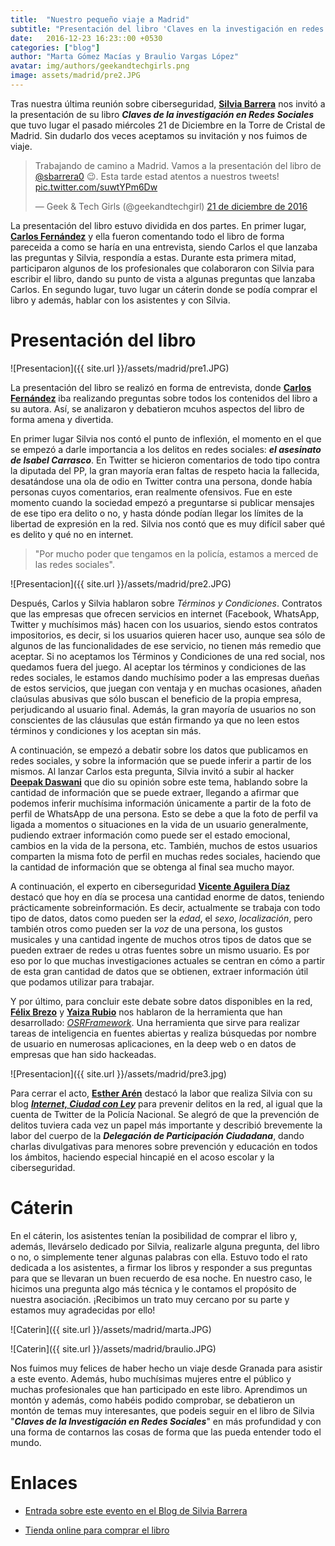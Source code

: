 ```yaml
---
title:  "Nuestro pequeño viaje a Madrid"
subtitle: "Presentación del libro 'Claves en la investigación en redes sociales'"
date:   2016-12-23 16:23::00 +0530
categories: ["blog"]
author: "Marta Gómez Macías y Braulio Vargas López"
avatar: img/authors/geekandtechgirls.png
image: assets/madrid/pre2.JPG
---
```


Tras nuestra última reunión sobre ciberseguridad, [__Silvia Barrera__](https://twitter.com/sbarrera0) nos invitó a la presentación de su libro ___Claves de la investigación en Redes Sociales___ que tuvo lugar el pasado miércoles 21 de Diciembre en la Torre de Cristal de Madrid. Sin dudarlo dos veces aceptamos su invitación y nos fuimos de viaje.

<blockquote class="twitter-tweet" data-lang="es"><p lang="es" dir="ltr">Trabajando de camino a Madrid. Vamos a la presentación del libro de <a href="https://twitter.com/sbarrera0">@sbarrera0</a> 😉. Esta tarde estad atentos a nuestros tweets! <a href="https://t.co/suwtYPm6Dw">pic.twitter.com/suwtYPm6Dw</a></p>&mdash; Geek &amp; Tech Girls (@geekandtechgirl) <a href="https://twitter.com/geekandtechgirl/status/811505676849729536">21 de diciembre de 2016</a></blockquote>
<script async src="//platform.twitter.com/widgets.js" charset="utf-8"></script>

La presentación del libro estuvo dividida en dos partes. En primer lugar, [__Carlos Fernández__](https://twitter.com/carfergue) y ella fueron comentando todo el libro de forma pareceida a como se haría en una entrevista, siendo Carlos el que lanzaba las preguntas y Silvia, respondía a estas. Durante esta primera mitad, participaron algunos de los profesionales que colaboraron con Silvia para escribir el libro, dando su punto de vista a algunas preguntas que lanzaba Carlos. En segundo lugar, tuvo lugar un cáterin donde se podía comprar el libro y además, hablar con los asistentes y con Silvia.

# Presentación del libro

![Presentacion]({{ site.url }}/assets/madrid/pre1.JPG)

La presentación del libro se realizó en forma de entrevista, donde [__Carlos Fernández__](https://twitter.com/carfergue) iba realizando preguntas sobre todos los contenidos del libro a su autora. Así, se analizaron y debatieron mcuhos aspectos del libro de forma amena y divertida. 

En primer lugar Silvia nos contó el punto de inflexión, el momento en el que se empezó a darle importancia a los delitos en redes sociales: ***el asesinato de Isabel Carrasco***. En Twitter se hicieron comentarios de todo tipo contra la diputada del PP, la gran mayoría eran faltas de respeto hacia la fallecida, desatándose una ola de odio en Twitter contra una persona, donde había personas cuyos comentarios, eran realmente ofensivos. Fue en este momento cuando la sociedad empezó a preguntarse si publicar mensajes de ese tipo era delito o no, y hasta dónde podían llegar los límites de la libertad de expresión en la red. Silvia nos contó que es muy difícil saber qué es delito y qué no en internet.

> "Por mucho poder que tengamos en la policía, estamos a merced de las redes sociales".

![Presentacion]({{ site.url }}/assets/madrid/pre2.JPG)

Después, Carlos y Silvia hablaron sobre _Términos y Condiciones_. Contratos que las empresas que ofrecen servicios en internet (Facebook, WhatsApp, Twitter y muchísimos más) hacen con los usuarios, siendo estos contratos impositorios, es decir, si los usuarios quieren hacer uso, aunque sea sólo de algunos de las funcionalidades de ese servicio, no tienen más remedio que aceptar. Si no aceptamos los Términos y Condiciones de una red social, nos quedamos fuera del juego. Al aceptar los términos y condiciones de las redes sociales, le estamos dando muchísimo poder a las empresas dueñas de estos servicios, que juegan con ventaja y en muchas ocasiones, añaden claúsulas abusivas que sólo buscan el beneficio de la propia empresa, perjudicando al usuario final. Además, la gran mayoría de usuarios no son conscientes de las cláusulas que están firmando ya que no leen estos términos y condiciones y los aceptan sin más.

A continuación, se empezó a debatir sobre los datos que publicamos en redes sociales, y sobre la información que se puede inferir a partir de los mismos. Al lanzar Carlos esta pregunta, Silvia invitó a subir al hacker [__Deepak Daswani__](https://twitter.com/dipudaswani) que dio su opinión sobre este tema, hablando sobre la cantidad de información que se puede extraer, llegando a afirmar que podemos inferir muchísima información únicamente a partir de la foto de perfil de WhatsApp de una persona. Esto se debe a que la foto de perfil va ligada a momentos o situaciones en la vida de un usuario generalmente, pudiendo extraer información como puede ser el estado emocional, cambios en la vida de la persona, etc. También, muchos de estos usuarios comparten la misma foto de perfil en muchas redes sociales, haciendo que la cantidad de información que se obtenga al final sea mucho mayor. 

A continuación, el experto en ciberseguridad [__Vicente Aguilera Díaz__](https://twitter.com/VAguileraDiaz) destacó que hoy en día se procesa una cantidad enorme de datos, teniendo prácticamente sobreinformación. Es decir, actualmente se trabaja con todo tipo de datos, datos como pueden ser la *edad*, el *sexo*, *localización*, pero también otros como pueden ser la *voz* de una persona, los gustos musicales y una cantidad ingente de muchos otros tipos de datos que se pueden extraer de redes u otras fuentes sobre un mismo usuario. Es por eso por lo que muchas investigaciones actuales se centran en cómo a partir de esta gran cantidad de datos que se obtienen, extraer información útil que podamos utilizar para trabajar.

Y por último, para concluir este debate sobre datos disponibles en la red, [__Félix Brezo__](https://twitter.com/febrezo) y [__Yaiza Rubio__](https://twitter.com/yrubiosec) nos hablaron de la herramienta que han desarrollado: [_OSRFramework_](https://github.com/i3visio/osrframework). Una herramienta que sirve para realizar tareas de inteligencia en fuentes abiertas y realiza búsquedas por nombre de usuario en numerosas aplicaciones, en la deep web o en datos de empresas que han sido hackeadas.

![Presentacion]({{ site.url }}/assets/madrid/pre3.jpg)

Para cerrar el acto, [__Esther Arén__](https://twitter.com/chicageo68) destacó la labor que realiza Silvia con su blog [___Internet, Ciudad con Ley___](http://www.tecnoxplora.com/internet/ciudad-con-ley/) para prevenir delitos en la red, al igual que la cuenta de Twitter de la Policía Nacional. Se alegró de que la prevención de delitos tuviera cada vez un papel más importante y describió brevemente la labor del cuerpo de la ***Delegación de Participación Ciudadana***, dando charlas divulgativas para menores sobre prevención y educación en todos los ámbitos, haciendo especial hincapié en el acoso escolar y la ciberseguridad.

# Cáterin 

En el cáterin, los asistentes tenían la posibilidad de comprar el libro y, además, llevárselo dedicado por Silvia, realizarle alguna pregunta, del libro o no, o simplemente tener algunas palabras con ella. Estuvo todo el rato dedicada a los asistentes, a firmar los libros y responder a sus preguntas para que se llevaran un buen recuerdo de esa noche. En nuestro caso, le hicimos una pregunta algo más técnica y le contamos el propósito de nuestra asociación. ¡Recibimos un trato muy cercano por su parte y estamos muy agradecidas por ello!

![Caterin]({{ site.url }}/assets/madrid/marta.JPG)

![Caterin]({{ site.url }}/assets/madrid/braulio.JPG)

Nos fuimos muy felices de haber hecho un viaje desde Granada para asistir a este evento. Además, hubo muchísimas mujeres entre el público y muchas profesionales que han participado en este libro. Aprendimos un montón y además, como habéis podido comprobar, se debatieron un montón de temas muy interesantes, que podeis seguir en el libro de Silvia "***Claves de la Investigación en Redes Sociales***" en más profundidad y con una forma de contarnos las cosas de forma que las pueda entender todo el mundo.

# Enlaces

* [Entrada sobre este evento en el Blog de Silvia Barrera](http://www.tecnoxplora.com/internet/ciudad-con-ley/silvia-barrera-redes-sociales-estan-encima-jueces-que-deja-desprotegidas-victimas_20161222585bacbf0cf211d2a9f08965.html)

* [Tienda online para comprar el libro](https://sbarrera.es/tienda/libros/claves/)

